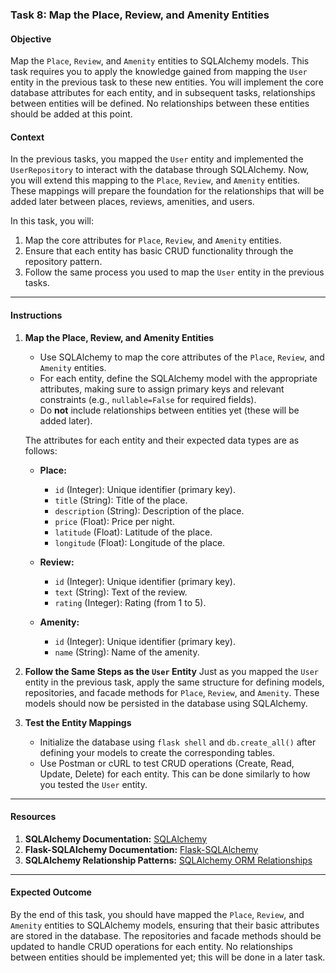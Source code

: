 ### Task 8: Map the Place, Review, and Amenity Entities

#### Objective
Map the `Place`, `Review`, and `Amenity` entities to SQLAlchemy models. This task requires you to apply the knowledge gained from mapping the `User` entity in the previous task to these new entities. You will implement the core database attributes for each entity, and in subsequent tasks, relationships between entities will be defined. No relationships between these entities should be added at this point.

#### Context
In the previous tasks, you mapped the `User` entity and implemented the `UserRepository` to interact with the database through SQLAlchemy. Now, you will extend this mapping to the `Place`, `Review`, and `Amenity` entities. These mappings will prepare the foundation for the relationships that will be added later between places, reviews, amenities, and users.

In this task, you will:
1. Map the core attributes for `Place`, `Review`, and `Amenity` entities.
2. Ensure that each entity has basic CRUD functionality through the repository pattern.
3. Follow the same process you used to map the `User` entity in the previous tasks.

---

#### Instructions

1. **Map the Place, Review, and Amenity Entities**

   - Use SQLAlchemy to map the core attributes of the `Place`, `Review`, and `Amenity` entities.
   - For each entity, define the SQLAlchemy model with the appropriate attributes, making sure to assign primary keys and relevant constraints (e.g., `nullable=False` for required fields).
   - Do **not** include relationships between entities yet (these will be added later).
   
   The attributes for each entity and their expected data types are as follows:
   - **Place:**
     - `id` (Integer): Unique identifier (primary key).
     - `title` (String): Title of the place.
     - `description` (String): Description of the place.
     - `price` (Float): Price per night.
     - `latitude` (Float): Latitude of the place.
     - `longitude` (Float): Longitude of the place.
   
   - **Review:**
     - `id` (Integer): Unique identifier (primary key).
     - `text` (String): Text of the review.
     - `rating` (Integer): Rating (from 1 to 5).
   
   - **Amenity:**
     - `id` (Integer): Unique identifier (primary key).
     - `name` (String): Name of the amenity.

2. **Follow the Same Steps as the `User` Entity**
   Just as you mapped the `User` entity in the previous task, apply the same structure for defining models, repositories, and facade methods for `Place`, `Review`, and `Amenity`. These models should now be persisted in the database using SQLAlchemy.

3. **Test the Entity Mappings**
   - Initialize the database using `flask shell` and `db.create_all()` after defining your models to create the corresponding tables.
   - Use Postman or cURL to test CRUD operations (Create, Read, Update, Delete) for each entity. This can be done similarly to how you tested the `User` entity.

---

#### Resources
1. **SQLAlchemy Documentation:** [SQLAlchemy](https://docs.sqlalchemy.org/en/14/)
2. **Flask-SQLAlchemy Documentation:** [Flask-SQLAlchemy](https://flask-sqlalchemy.palletsprojects.com/en/2.x/)
3. **SQLAlchemy Relationship Patterns:** [SQLAlchemy ORM Relationships](https://docs.sqlalchemy.org/en/14/orm/relationships.html)

---

#### Expected Outcome
By the end of this task, you should have mapped the `Place`, `Review`, and `Amenity` entities to SQLAlchemy models, ensuring that their basic attributes are stored in the database. The repositories and facade methods should be updated to handle CRUD operations for each entity. No relationships between entities should be implemented yet; this will be done in a later task.
